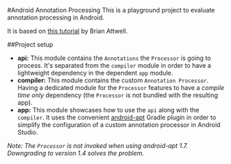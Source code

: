 #Android Annotation Processing
This is a playground project to evaluate annotation processing in Android.

It is based on [this tutorial](http://brianattwell.com/android-annotation-processing-pojo-string-generator/) by Brian Attwell.

##Project setup
* **api:** This module contains the `Annotations` the `Processor` is going to process. It's separated from the `compiler` module in order to have a lightweight dependency in the dependent `app` module.
* **compiler:** This module contains the custom `Annotation Processor`.  Having a dedicated module for the `Processor` features to have a *compile time only* dependency (the `Processor` is not bundled with the resulting app).
* **app:** This module showcases how to use the `api` along with the `compiler`. It uses the convenient [android-apt](https://bitbucket.org/hvisser/android-apt) Gradle plugin in order to simplify the configuration of a custom annotation processor in Android Studio.

*Note: The `Processor` is not invoked when using android-apt 1.7. Downgrading to version 1.4 solves the problem.*
